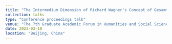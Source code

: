 ```yaml
---
title: "The Intermedium Dimension of Richard Wagner's Concept of Gesamtkunstwerk: Case Study Based on Lohengrin"
collection: talks
type: "Conference proceedings talk"
venue: "The 7th Graduate Academic Forum in Humanities and Social Sciences of Beijing Language and Culture University"
date: 2023-03-10
location: "Beijing, China"
---
```


